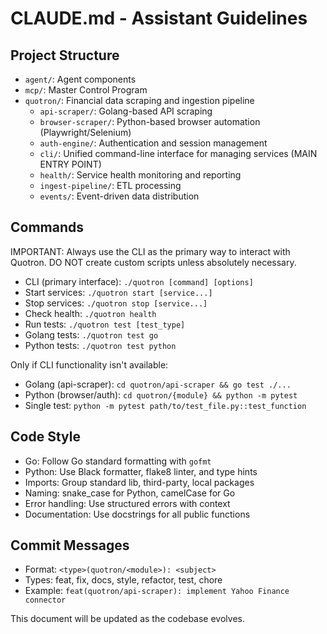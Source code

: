# CLAUDE.md - Assistant Guidelines

## Project Structure
- `agent/`: Agent components
- `mcp/`: Master Control Program 
- `quotron/`: Financial data scraping and ingestion pipeline
  - `api-scraper/`: Golang-based API scraping
  - `browser-scraper/`: Python-based browser automation (Playwright/Selenium)
  - `auth-engine/`: Authentication and session management
  - `cli/`: Unified command-line interface for managing services (MAIN ENTRY POINT)
  - `health/`: Service health monitoring and reporting
  - `ingest-pipeline/`: ETL processing
  - `events/`: Event-driven data distribution

## Commands
IMPORTANT: Always use the CLI as the primary way to interact with Quotron. DO NOT create custom scripts unless absolutely necessary.

- CLI (primary interface): `./quotron [command] [options]`
- Start services: `./quotron start [service...]`
- Stop services: `./quotron stop [service...]`
- Check health: `./quotron health`
- Run tests: `./quotron test [test_type]`
- Golang tests: `./quotron test go`
- Python tests: `./quotron test python`

Only if CLI functionality isn't available:
- Golang (api-scraper): `cd quotron/api-scraper && go test ./...`
- Python (browser/auth): `cd quotron/{module} && python -m pytest`
- Single test: `python -m pytest path/to/test_file.py::test_function`

## Code Style
- Go: Follow Go standard formatting with `gofmt`
- Python: Use Black formatter, flake8 linter, and type hints
- Imports: Group standard lib, third-party, local packages
- Naming: snake_case for Python, camelCase for Go
- Error handling: Use structured errors with context
- Documentation: Use docstrings for all public functions

## Commit Messages
- Format: `<type>(quotron/<module>): <subject>`
- Types: feat, fix, docs, style, refactor, test, chore
- Example: `feat(quotron/api-scraper): implement Yahoo Finance connector`

This document will be updated as the codebase evolves.